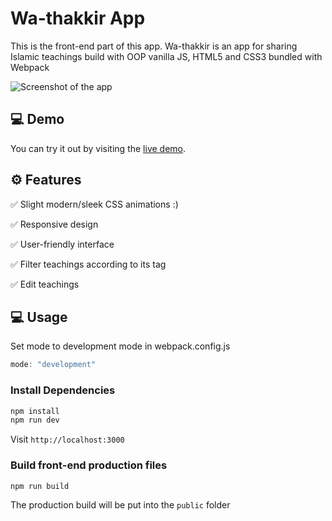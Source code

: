 # Wa-thakkir App

This is the front-end part of this app.
Wa-thakkir is an app for sharing Islamic teachings build with OOP vanilla JS, HTML5 and CSS3 bundled with Webpack

![Screenshot of the app](https://github.com/mohammadmansour200/wa-thakkir-frontend/assets/137171976/bdffa382-62ad-4017-ba55-5465418aacfe)

## 💻 Demo

You can try it out by visiting the [live demo](https://https://wa-thakkir.onrender.com).



## ⚙️ Features

✅ Slight modern/sleek CSS animations :)

✅ Responsive design

✅ User-friendly interface

✅ Filter teachings according to its tag

✅ Edit teachings

## 💻 Usage

Set mode to development mode in webpack.config.js
```webpack.config.js
mode: "development"
```

### Install Dependencies


```bash
npm install
npm run dev
```
Visit `http://localhost:3000`

### Build front-end production files

```bash
npm run build
```

The production build will be put into the `public` folder
